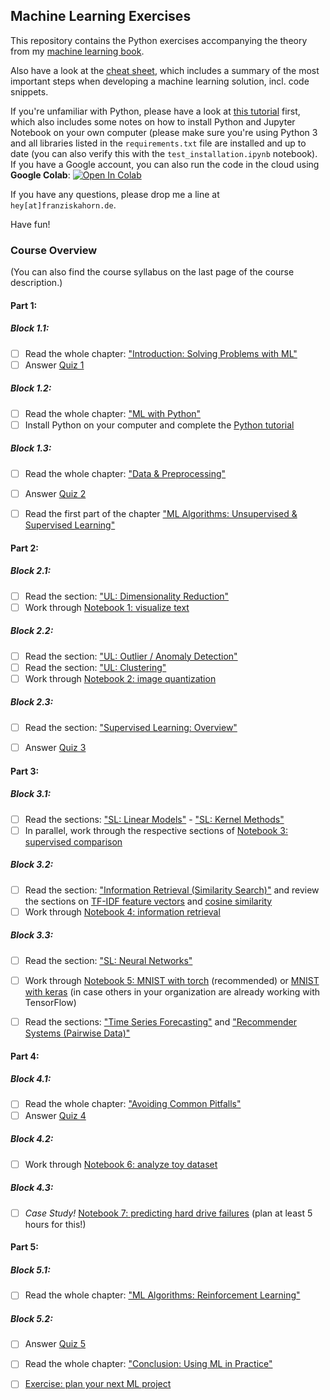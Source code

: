 ## Machine Learning Exercises

This repository contains the Python exercises accompanying the theory from my [machine learning book](https://franziskahorn.de/mlbook/).

Also have a look at the [cheat sheet](https://github.com/cod3licious/ml_exercises/blob/main/cheatsheet.pdf), which includes a summary of the most important steps when developing a machine learning solution, incl. code snippets.

If you're unfamiliar with Python, please have a look at [this tutorial](https://github.com/cod3licious/python_tutorial) first, which also includes some notes on how to install Python and Jupyter Notebook on your own computer (please make sure you're using Python 3 and all libraries listed in the `requirements.txt` file are installed and up to date (you can also verify this with the `test_installation.ipynb` notebook).
If you have a Google account, you can also run the code in the cloud using **Google Colab**:
[![Open In Colab](https://colab.research.google.com/assets/colab-badge.svg)](https://colab.research.google.com/github/cod3licious/ml_exercises)

If you have any questions, please drop me a line at `hey[at]franziskahorn.de`.

Have fun!


### Course Overview

(You can also find the course syllabus on the last page of the course description.)


#### Part 1:

##### Block 1.1:
- [ ] Read the whole chapter: ["Introduction: Solving Problems with ML"](https://franziskahorn.de/mlbook/_introduction_solving_problems_with_ml.html)
- [ ] Answer [Quiz 1](https://forms.gle/uzdzytpsYf9sFG946)

##### Block 1.2:
- [ ] Read the whole chapter: ["ML with Python"](https://franziskahorn.de/mlbook/_ml_with_python.html)
- [ ] Install Python on your computer and complete the [Python tutorial](https://github.com/cod3licious/python_tutorial)

##### Block 1.3:
- [ ] Read the whole chapter: ["Data & Preprocessing"](https://franziskahorn.de/mlbook/_data_preprocessing.html)
- [ ] Answer [Quiz 2](https://forms.gle/uzdzytpsYf9sFG946)
- [ ] Read the first part of the chapter ["ML Algorithms: Unsupervised & Supervised Learning"](https://franziskahorn.de/mlbook/_ml_algorithms_unsupervised_supervised_learning.html)



#### Part 2:

##### Block 2.1:
- [ ] Read the section: ["UL: Dimensionality Reduction"](https://franziskahorn.de/mlbook/_ul_dimensionality_reduction.html)
- [ ] Work through [Notebook 1: visualize text](/exercises/1_visualize_text.ipynb)

##### Block 2.2:
- [ ] Read the section: ["UL: Outlier / Anomaly Detection"](https://franziskahorn.de/mlbook/_ul_outlier_anomaly_detection.html)
- [ ] Read the section: ["UL: Clustering"](https://franziskahorn.de/mlbook/_ul_clustering.html)
- [ ] Work through [Notebook 2: image quantization](/exercises/2_image_quantization.ipynb)

##### Block 2.3:
- [ ] Read the section: ["Supervised Learning: Overview"](https://franziskahorn.de/mlbook/_supervised_learning_overview.html)
- [ ] Answer [Quiz 3](https://forms.gle/uzdzytpsYf9sFG946)



#### Part 3:

##### Block 3.1:
- [ ] Read the sections: ["SL: Linear Models"](https://franziskahorn.de/mlbook/_sl_linear_models.html) - ["SL: Kernel Methods"](https://franziskahorn.de/mlbook/_sl_kernel_methods.html)
- [ ] In parallel, work through the respective sections of [Notebook 3: supervised comparison](/exercises/3_supervised_comparison.ipynb)

##### Block 3.2:
- [ ] Read the section: ["Information Retrieval (Similarity Search)"](https://franziskahorn.de/mlbook/_information_retrieval_similarity_search.html) and review the sections on [TF-IDF feature vectors](https://franziskahorn.de/mlbook/_feature_extraction.html) and [cosine similarity](https://franziskahorn.de/mlbook/_computing_similarities.html)
- [ ] Work through [Notebook 4: information retrieval](/exercises/4_information_retrieval.ipynb)

##### Block 3.3:
- [ ] Read the section: ["SL: Neural Networks"](https://franziskahorn.de/mlbook/_sl_neural_networks.html)
- [ ] Work through [Notebook 5: MNIST with torch](/exercises/5_mnist_torch.ipynb) (recommended) or [MNIST with keras](/exercises/5_mnist_keras.ipynb) (in case others in your organization are already working with TensorFlow)
- [ ] Read the sections: ["Time Series Forecasting"](https://franziskahorn.de/mlbook/_time_series_forecasting.html) and ["Recommender Systems (Pairwise Data)"](https://franziskahorn.de/mlbook/_recommender_systems_pairwise_data.html)



#### Part 4:

##### Block 4.1:
- [ ] Read the whole chapter: ["Avoiding Common Pitfalls"](https://franziskahorn.de/mlbook/_avoiding_common_pitfalls.html)
- [ ] Answer [Quiz 4](/exercises/1_visualize_text.ipynb)

##### Block 4.2:
- [ ] Work through [Notebook 6: analyze toy dataset](/exercises/6_analyze_toydata.ipynb)

##### Block 4.3:
- [ ] _Case Study!_ [Notebook 7: predicting hard drive failures](/exercises/7_hard_drive_failures.ipynb) (plan at least 5 hours for this!)



#### Part 5:

##### Block 5.1:
- [ ] Read the whole chapter: ["ML Algorithms: Reinforcement Learning"](https://franziskahorn.de/mlbook/_ml_algorithms_reinforcement_learning.html)

##### Block 5.2:
- [ ] Answer [Quiz 5](https://forms.gle/uzdzytpsYf9sFG946)
- [ ] Read the whole chapter: ["Conclusion: Using ML in Practice"](https://franziskahorn.de/mlbook/_conclusion_using_ml_in_practice.html)
- [ ] [Exercise: plan your next ML project](https://forms.gle/uzdzytpsYf9sFG946)





